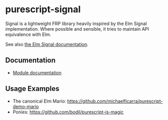 # purescript-signal

Signal is a lightweight FRP library heavily inspired by the Elm Signal implementation. Where possible and sensible, it tries to maintain API equivalence with Elm.

See also [the Elm Signal documentation](http://library.elm-lang.org/catalog/elm-lang-Elm/0.12.3/Signal).

## Documentation

* [Module documentation](docs/)

## Usage Examples

* The canonical Elm Mario: https://github.com/michaelficarra/purescript-demo-mario
* Ponies: https://github.com/bodil/purescript-is-magic
